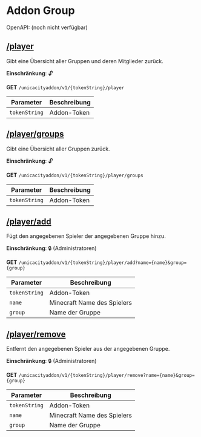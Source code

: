 # Addon Group

OpenAPI: (noch nicht verfügbar)

## [/player](https://rettichlp.de:8443/unicacityaddon/v1/dhgpsklnag2354668ec1d905xcv34d9bdee4b877/player)

Gibt eine Übersicht aller Gruppen und deren Mitglieder zurück.

**Einschränkung**: 🔓

**GET** `/unicacityaddon/v1/{tokenString}/player`

| Parameter     | Beschreibung |
|---------------|--------------|
| `tokenString` | Addon-Token  |

## [/player/groups](https://rettichlp.de:8443/unicacityaddon/v1/dhgpsklnag2354668ec1d905xcv34d9bdee4b877/player/groups)

Gibt eine Übersicht aller Gruppen zurück.

**Einschränkung**: 🔓

**GET** `/unicacityaddon/v1/{tokenString}/player/groups`

| Parameter     | Beschreibung |
|---------------|--------------|
| `tokenString` | Addon-Token  |

## [/player/add](https://rettichlp.de:8443/unicacityaddon/v1/dhgpsklnag2354668ec1d905xcv34d9bdee4b877/player/add?name=RettichLP&group=CEO)

Fügt den angegebenen Spieler der angegebenen Gruppe hinzu.

**Einschränkung**: 🔒 (Administratoren)

**GET** `/unicacityaddon/v1/{tokenString}/player/add?name={name}&group={group}`

| Parameter     | Beschreibung                |
|---------------|-----------------------------|
| `tokenString` | Addon-Token                 |
| `name`        | Minecraft Name des Spielers |
| `group`       | Name der Gruppe             |

## [/player/remove](https://rettichlp.de:8443/unicacityaddon/v1/dhgpsklnag2354668ec1d905xcv34d9bdee4b877/player/remove?name=RettichLP&group=CEO)

Entfernt den angegebenen Spieler aus der angegebenen Gruppe.

**Einschränkung**: 🔒 (Administratoren)

**GET** `/unicacityaddon/v1/{tokenString}/player/remove?name={name}&group={group}`

| Parameter     | Beschreibung                |
|---------------|-----------------------------|
| `tokenString` | Addon-Token                 |
| `name`        | Minecraft Name des Spielers |
| `group`       | Name der Gruppe             |
